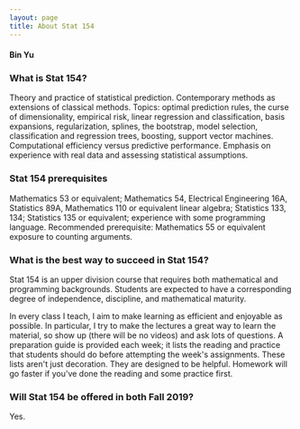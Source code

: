 ```yaml
---
layout: page
title: About Stat 154
---
```


#### Bin Yu ####

### What is Stat 154? ###

Theory and practice of statistical prediction. Contemporary methods as extensions of classical methods. Topics: optimal prediction rules, the curse of dimensionality, empirical risk, linear regression and classification, basis expansions, regularization, splines, the bootstrap, model selection, classification and regression trees, boosting, support vector machines. Computational efficiency versus predictive performance. Emphasis on experience with real data and assessing statistical assumptions.

### Stat 154 prerequisites ###

Mathematics 53 or equivalent; Mathematics 54, Electrical Engineering 16A, Statistics 89A, Mathematics 110 or equivalent linear algebra; Statistics 133, 134; Statistics 135 or equivalent; experience with some programming language. Recommended prerequisite: Mathematics 55 or equivalent exposure to counting arguments.

### What is the best way to succeed in Stat 154? ###

Stat 154 is an upper division course that requires both mathematical and programming backgrounds. Students are expected to have a corresponding degree of independence, discipline, and mathematical maturity.

In every class I teach, I aim to make learning as efficient and enjoyable as possible. In particular, I try to make the lectures a great way to learn the material, so show up (there will be no videos) and ask lots of questions. A preparation guide is provided each week; it lists the reading and practice that students should do before attempting the week's assignments. These lists aren't just decoration. They are designed to be helpful. Homework will go faster if you've done the reading and some practice first.

### Will Stat 154 be offered in both Fall 2019? ###
Yes.
